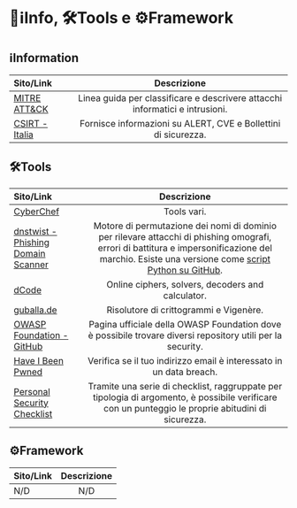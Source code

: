 # 📝ℹ️Info, 🛠️Tools e ⚙️Framework

## ℹInformation

|**Sito/Link**|**Descrizione**|
|:-------------|:------------:|
|[MITRE ATT&CK](https://attack.mitre.org/)| Linea guida per classificare e descrivere attacchi informatici e intrusioni.|
|[CSIRT - Italia](https://www.csirt.gov.it/)|Fornisce informazioni su ALERT, CVE e Bollettini di sicurezza.|

## 🛠Tools

|**Sito/Link**| **Descrizione**|
|:------------|:--------------:|
|[CyberChef](https://gchq.github.io/CyberChef/)|Tools vari.|
|[dnstwist - Phishing Domain Scanner](https://dnstwist.it/)|Motore di permutazione dei nomi di dominio per rilevare attacchi di phishing omografi, errori di battitura e impersonificazione del marchio. Esiste una versione come [script Python su GitHub](https://github.com/elceef/dnstwist).|
|[dCode](https://www.dcode.fr/en)|Online ciphers, solvers, decoders and calculator.|
|[guballa.de](https://www.guballa.de/)|Risolutore di crittogrammi e Vigenère.|
|[OWASP Foundation - GitHub](https://github.com/OWASP)|Pagina ufficiale della OWASP Foundation dove è possibile trovare diversi repository utili per la security.|
|[Have I Been Pwned](https://haveibeenpwned.com/)|Verifica se il tuo indirizzo email è interessato in un data breach.|
|[Personal Security Checklist](https://digital-defense.io)|Tramite una serie di checklist, raggruppate per tipologia di argomento, è possibile verificare con un punteggio le proprie abitudini di sicurezza.|

## ⚙Framework

| **Sito/Link** | **Descrizione** |
|:--------------|:---------------:|
| N/D           | N/D             |
